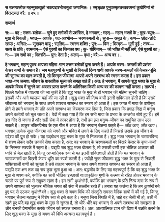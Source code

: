 **स उत्तमश्लोक महन्मुखच्युतो** **भवत्पदाश्भोजसुधा कणानिल: ।** **स्मृङ्क्षत पुनॢवस्मृततत्त्ववत्र्मनां** **कुयोगिनां नो वितरत्यलं वरै: ॥ २५॥** 

**शब्दार्थ** 

**स:—** **वह** **; उत्तम-श्लोक—** **चुने हुए श्लोकों से प्रशंसित, हे भगवान्** **; महत्—** **महान् भक्तों के** **; मुख-च्युत:—** **मुख से निकली** **;** **भवत्—** **आपके** **; पद-अश्भोज—** **चरणकमलों से** **; सुधा—** **अमृत के** **; कण—** **छोट-छोटे खण्ड** **; अनिल:—** **सुखकर वायु** **;** **स्मृतिम्—** **स्मरण शक्ति** **; पुन:—** **फिर** **; विस्मृत—** **भूली हुई** **; तत्त्व—** **सत्य के प्रति** **; वत्र्मनाम्—** **ऐसे पुरुषों का जिनका पथ** **; कु-** **योगिनाम्—** **जो भक्ति में नहीं लगे, ऐसे पुरुषों का** **; न:—** **हम सबों का** **; वितरति—** **पुन: देता है** **; अलम्—** **वृथा** **; वरै:—** **अन्य वर।** **.** 

**हे भगवान्, महान् पुरुष आपका महिमा-गान उत्तम श्लोकों द्वारा करते हैं। आपके चरण-** **कमलों की प्रशंसा केसर कणों के समान है। जब महापुरुषों के मुखों से निकली दिव्य वाणी** **आपके चरण-कमलों की केसर-धूलि की सुगन्ध का वहन करती है, तो विस्मृत जीवात्मा** **आपसे अपने सश्बन्ध को स्मरण करता है। इस प्रकार भक्त-गण क्रमश: जीवन के वास्तविक** **मूल्य को समझ पाते हैं। अत: हे भगवान्, मैं आपके शुद्ध भक्त के मुख से आपके विषय में** **सुनने का अवसर प्राप्त करने के अतिरिक्त किसी अन्य वर की कामना नहीं करता।** **तात्पर्य :** पिछले श्लोक में व्यालया की जा चुकी है कि शुद्ध भक्त के मुख से ही भगवान् की महिमा सुननी चाहिए। इसकी और आगे व्यालया यहाँ की जा रही है। शुद्ध भक्त की दिव्य वाणी इतनी शक्तिमान होती है कि उसमें जीवात्मा को भगवान् के साथ अपने शाश्वत सश्बन्ध का स्मरण हो आता है। इस जगत में माया के वशीभूत होने से हमने भगवान् के प्रति अपने सश्बन्ध का विस्मरण कर दिया है, जिस प्रकार कि प्रगाढ़ निद्रा में मनुष्य अपने कर्तव्यों को भूल जाता है। वेदों में कहा गया है कि हम सभी माया के प्रभाव के अन्तर्गत सोये हुए हैं। हमें इस नींद से जगना है और सही सेवा में तत्पर होना है, तभी हम इस मनुष्य-जीवन का समुचित लाभ उठा सकते हैं। ठाकुर भक्तिविनोद के एक गीत में आया है कि भगवान् चैतन्य कहते हैं— *जीव जाग, जीव जाग।* भगवान् प्रत्येक सुप्त जीवात्मा को जगने और भक्ति में लगने के लिए कहते हैं जिससे उसके इस जीवन के उद्देश्य की पूॢत हो सके। यह उद्बोधन शुद्ध भक्त के मुख से निकलता है। शुद्ध भक्त भगवान् के चरणारविन्द में शरण लेकर सदैव उनकी सेवा करता है, अत: वह भगवान् के चरणकमलों पर बिखरे केसर के कृपा-कणों के निरन्तर सश्पर्क में रहता है। यद्यपि जब शुद्ध भक्त बोलता है, तो उसकी वाणी इस भौतिक आकाश की ध्वनि से मेल खाती है, किन्तु आध्याति्मक रूप से यह इतनी शक्तिशाली होती है कि यह भगवान् के चरणकमलों पर बिखरी केसर धूलि का स्पर्श करती है। ज्योंही सुप्त जीवात्मा शुद्ध भक्त के मुख से निकली शक्तिशाली वाणी को सुनता है उसे तत्क्षण भगवान् के साथ अपने शाश्वत सश्बन्ध का स्मरण हो आता है, यद्यपि उस क्षण तक वह सब कुछ भूला हुआ था। अत: बद्धजीव के लिए यह महत्त्वपूर्ण है कि वह शुद्ध भक्त के मुख से श्रवण करे, क्योंकि वह सारी भौतिक इच्छाओं या प्राकृतिक गुणों के कल्मष से रहित होकर भगवान् के चरणों पर पूर्ण रूप से समॢपत रहता है। हम सभी *कुयोगी* हैं, क्योंकि हम भगवान् के प्रति नित्य दास के रूप में अपने सश्बन्ध को भूलकर भौतिक जगत की सेवा में तल्लीन रहते हैं। हमारा यह कर्तव्य है कि हम *कुयोगी*  बने हुए पद से उठकर *सुयोगी* बनें। शुद्ध भक्त से श्रवण विधि की संस्तुति समस्त वैदिक शाषों में की गई है, किन्तु भगवान् चैतन्य महाप्रभु ने विशेष रूप से इसे कहा है। मनुष्य जिस स्थिति में है, चाहे वह जैसी भी हो, उसी में रहते हुए यदि वह शुद्ध भक्त के मुख से सुनता है, तो धीरे-धीरे वह भगवान् से अपने सश्बन्ध को समझता है और उनकी प्रेमाभक्ति करके जीवन को सफल बनाता है। अत: आध्यात्मिक ज्ञान की दिशा में उन्नति करने के लिए शुद्ध भक्त के मुख से श्रवण की विधि अत्यन्त महत्त्वपूर्ण है।  